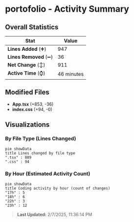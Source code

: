 # portofolio - Activity Summary 

## Overall Statistics

| Stat                   | Value                                                             |
| ---------------------- | ----------------------------------------------------------------- |
| **Lines Added** (➕)   | 947                                          |
| **Lines Removed** (➖) | 36                                        |
| **Net Change** (↕)    | 911                |
| **Active Time** (⌚)   | 46 minutes |


## Modified Files
- **App.tsx** (+853, -36)
- **index.css** (+94, -0)

## Visualizations

### By File Type (Lines Changed)

```mermaid
pie showData
title Lines changed by file type
".tsx" : 889
".css" : 94
```

### By Hour (Estimated Activity Count)

```mermaid
pie showData
title Coding activity by hour (count of changes)
"17h" : 5
"18h" : 6
"22h" : 3
"23h" : 12
```


> **Last Updated:** 2/7/2025, 11:36:14 PM